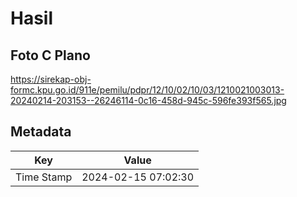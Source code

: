 # Hasil

## Foto C Plano

https://sirekap-obj-formc.kpu.go.id/911e/pemilu/pdpr/12/10/02/10/03/1210021003013-20240214-203153--26246114-0c16-458d-945c-596fe393f565.jpg


## Metadata

| Key        | Value               |
| ---------- | ------------------- |
| Time Stamp | 2024-02-15 07:02:30 |



